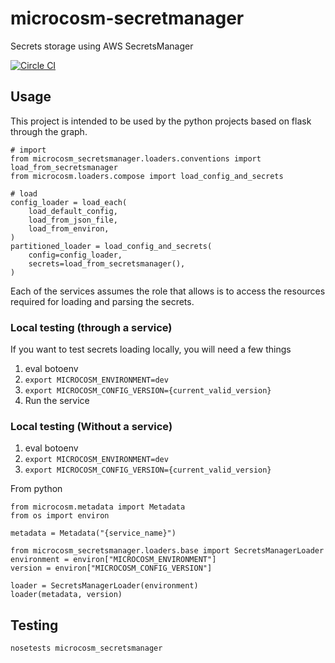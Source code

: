 # microcosm-secretmanager

Secrets storage using AWS SecretsManager

[![Circle CI](https://circleci.com/gh/globality-corp/microcosm-secretmanager/tree/develop.svg?style=svg)](https://circleci.com/gh/globality-corp/microcosm-secretmanager/tree/develop)

## Usage

This project is intended to be used by the python projects based on flask through the graph.

```
# import
from microcosm_secretsmanager.loaders.conventions import load_from_secretsmanager
from microcosm.loaders.compose import load_config_and_secrets

# load
config_loader = load_each(
    load_default_config,
    load_from_json_file,
    load_from_environ,
)
partitioned_loader = load_config_and_secrets(
    config=config_loader,
    secrets=load_from_secretsmanager(),
)

```

Each of the services assumes the role that allows is to access the resources required for loading and parsing the secrets. 

### Local testing (through a service)

If you want to test secrets loading locally, you will need a few things

1. eval botoenv
2. `export MICROCOSM_ENVIRONMENT=dev`
3. `export MICROCOSM_CONFIG_VERSION={current_valid_version}`
4. Run the service

### Local testing (Without a service)

1. eval botoenv
2. `export MICROCOSM_ENVIRONMENT=dev`
3. `export MICROCOSM_CONFIG_VERSION={current_valid_version}`

From python

```
from microcosm.metadata import Metadata
from os import environ

metadata = Metadata("{service_name}")

from microcosm_secretsmanager.loaders.base import SecretsManagerLoader
environment = environ["MICROCOSM_ENVIRONMENT"]
version = environ["MICROCOSM_CONFIG_VERSION"]

loader = SecretsManagerLoader(environment)
loader(metadata, version)

```

## Testing

`nosetests microcosm_secretsmanager`


